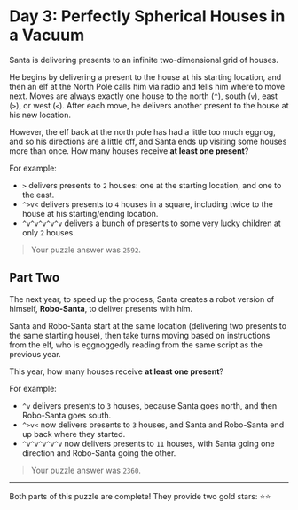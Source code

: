 # Day 3: Perfectly Spherical Houses in a Vacuum

Santa is delivering presents to an infinite two-dimensional grid of houses.

He begins by delivering a present to the house at his starting location,
and then an elf at the North Pole calls him via radio and tells him where
to move next. Moves are always exactly one house to the north (`^`), south (`v`),
east (`>`), or west (`<`). After each move, he delivers another present to
the house at his new location.

However, the elf back at the north pole has had a little too much eggnog,
and so his directions are a little off, and Santa ends up visiting some
houses more than once. How many houses receive **at least one present**?

For example:

- `>` delivers presents to `2` houses: one at the starting location, and one
  to the east.
- `^>v<` delivers presents to `4` houses in a square, including twice to the
  house at his starting/ending location.
- `^v^v^v^v^v` delivers a bunch of presents to some very lucky children at
  only `2` houses.

> Your puzzle answer was `2592`.

## Part Two

The next year, to speed up the process, Santa creates a robot version of
himself, **Robo-Santa**, to deliver presents with him.

Santa and Robo-Santa start at the same location (delivering two presents to
the same starting house), then take turns moving based on instructions from
the elf, who is eggnoggedly reading from the same script as the previous year.

This year, how many houses receive **at least one present**?

For example:

- `^v` delivers presents to `3` houses, because Santa goes north, and then
  Robo-Santa goes south.
- `^>v<` now delivers presents to `3` houses, and Santa and Robo-Santa end
  up back where they started.
- `^v^v^v^v^v` now delivers presents to `11` houses, with Santa going one
  direction and Robo-Santa going the other.

> Your puzzle answer was `2360`.

----

Both parts of this puzzle are complete! They provide two gold stars: :star::star:
